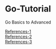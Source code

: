 # Go-Tutorial
Go Basics to Advanced

[References-1](https://github.com/kamranahmedse/developer-roadmap/tree/master/src/data/roadmaps/golang/content)
<br>
[References-2](https://go.dev/doc/effective_go)
<br>
[References-3](https://www.educba.com/go-operators/?source=leftnav)